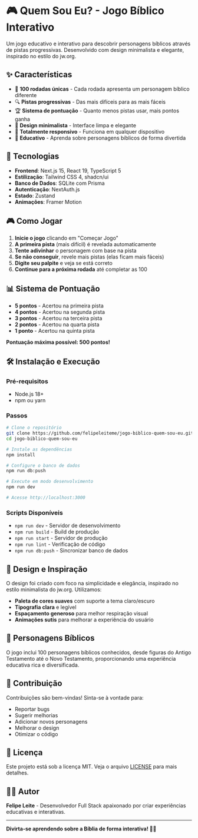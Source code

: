 # 🎮 Quem Sou Eu? - Jogo Bíblico Interativo

Um jogo educativo e interativo para descobrir personagens bíblicos através de pistas progressivas. Desenvolvido com design minimalista e elegante, inspirado no estilo do jw.org.

## ✨ Características

- 🎯 **100 rodadas únicas** - Cada rodada apresenta um personagem bíblico diferente
- 🔍 **Pistas progressivas** - Das mais difíceis para as mais fáceis
- 🏆 **Sistema de pontuação** - Quanto menos pistas usar, mais pontos ganha
- 🎨 **Design minimalista** - Interface limpa e elegante
- 📱 **Totalmente responsivo** - Funciona em qualquer dispositivo
- 🌟 **Educativo** - Aprenda sobre personagens bíblicos de forma divertida

## 🚀 Tecnologias

- **Frontend**: Next.js 15, React 19, TypeScript 5
- **Estilização**: Tailwind CSS 4, shadcn/ui
- **Banco de Dados**: SQLite com Prisma
- **Autenticação**: NextAuth.js
- **Estado**: Zustand
- **Animações**: Framer Motion

## 🎮 Como Jogar

1. **Inicie o jogo** clicando em "Começar Jogo"
2. **A primeira pista** (mais difícil) é revelada automaticamente
3. **Tente adivinhar** o personagem com base na pista
4. **Se não conseguir**, revele mais pistas (elas ficam mais fáceis)
5. **Digite seu palpite** e veja se está correto
6. **Continue para a próxima rodada** até completar as 100

## 📊 Sistema de Pontuação

- **5 pontos** - Acertou na primeira pista
- **4 pontos** - Acertou na segunda pista
- **3 pontos** - Acertou na terceira pista
- **2 pontos** - Acertou na quarta pista
- **1 ponto** - Acertou na quinta pista

**Pontuação máxima possível: 500 pontos!**

## 🛠️ Instalação e Execução

### Pré-requisitos
- Node.js 18+ 
- npm ou yarn

### Passos
```bash
# Clone o repositório
git clone https://github.com/felipeleiteme/jogo-biblico-quem-sou-eu.git
cd jogo-biblico-quem-sou-eu

# Instale as dependências
npm install

# Configure o banco de dados
npm run db:push

# Execute em modo desenvolvimento
npm run dev

# Acesse http://localhost:3000
```

### Scripts Disponíveis
- `npm run dev` - Servidor de desenvolvimento
- `npm run build` - Build de produção
- `npm run start` - Servidor de produção
- `npm run lint` - Verificação de código
- `npm run db:push` - Sincronizar banco de dados

## 🎨 Design e Inspiração

O design foi criado com foco na simplicidade e elegância, inspirado no estilo minimalista do jw.org. Utilizamos:

- **Paleta de cores suaves** com suporte a tema claro/escuro
- **Tipografia clara** e legível
- **Espaçamento generoso** para melhor respiração visual
- **Animações sutis** para melhorar a experiência do usuário

## 📱 Personagens Bíblicos

O jogo inclui 100 personagens bíblicos conhecidos, desde figuras do Antigo Testamento até o Novo Testamento, proporcionando uma experiência educativa rica e diversificada.

## 🤝 Contribuição

Contribuições são bem-vindas! Sinta-se à vontade para:

- Reportar bugs
- Sugerir melhorias
- Adicionar novos personagens
- Melhorar o design
- Otimizar o código

## 📄 Licença

Este projeto está sob a licença MIT. Veja o arquivo [LICENSE](LICENSE) para mais detalhes.

## 👨‍💻 Autor

**Felipe Leite** - Desenvolvedor Full Stack apaixonado por criar experiências educativas e interativas.

---

**Divirta-se aprendendo sobre a Bíblia de forma interativa! 🎯✨**
